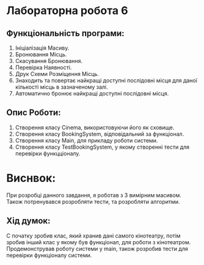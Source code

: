 # Лабораторна робота 6

## Функціональність програми:

1. Ініціалізація Масиву.
2. Бронювання Місць.
3. Скасування Бронювання.
4. Перевірка Наявності.
5. Друк Схеми Розміщення Місць.
6. Знаходить та повертає найкращі доступні послідовні місця для даної кількості місць в зазначеному залі.
7. Автоматично бронює найкращі доступні послідовні місця.

## Опис Роботи:

1. Створення класу Cinema, використовуючи його як сховище.
2. Створення класу BookingSystem, відповідальний за функціонал.
3. Створення класу Main, для прикладу роботи системи.
4. Створення класу TestBookingSystem, у якому створенні тести для перевірки функцціоналу.


# Виснвок:
При розробці данного завдання, я роботав з 3 вимірним масивом.
Також потренувався розробляти тести, та розробляти алгоритми.

## Хід думок:
С початку зробив клас, який хранив дані самого кінотеатру, потім зробив інший клас у якому був функціонал, для роботи з кінотеатром.
Продемонстрував роботу системи у main, також розробив тести для перевірки функціоналу системи.